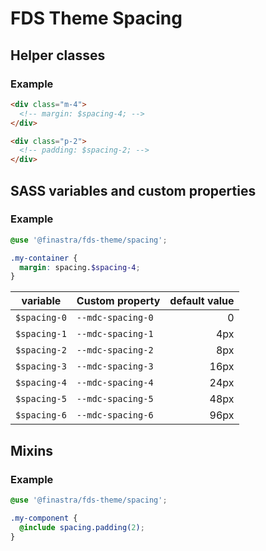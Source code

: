 # FDS Theme Spacing

## Helper classes

### Example

```HTML
<div class="m-4">
  <!-- margin: $spacing-4; -->
</div>
```

```HTML
<div class="p-2">
  <!-- padding: $spacing-2; -->
</div>
```

## SASS variables and custom properties

### Example

```SCSS
@use '@finastra/fds-theme/spacing';

.my-container {
  margin: spacing.$spacing-4;
}
```

| variable     | Custom property   | default value |
| ------------ | ----------------- | ------------: |
| `$spacing-0` | `--mdc-spacing-0` |             0 |
| `$spacing-1` | `--mdc-spacing-1` |           4px |
| `$spacing-2` | `--mdc-spacing-2` |           8px |
| `$spacing-3` | `--mdc-spacing-3` |          16px |
| `$spacing-4` | `--mdc-spacing-4` |          24px |
| `$spacing-5` | `--mdc-spacing-5` |          48px |
| `$spacing-6` | `--mdc-spacing-6` |          96px |

## Mixins

### Example

```SCSS
@use '@finastra/fds-theme/spacing';

.my-component {
  @include spacing.padding(2);
}
```
